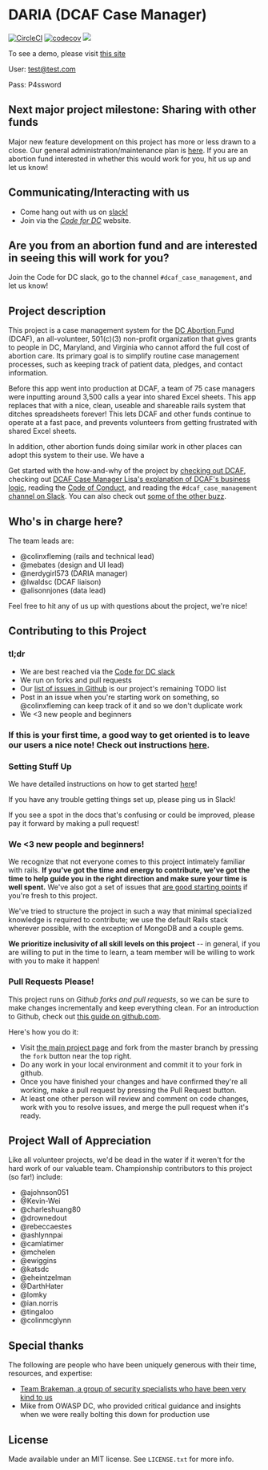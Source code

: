 # DARIA (DCAF Case Manager)

[![CircleCI](https://circleci.com/gh/DCAFEngineering/dcaf_case_management.svg?style=shield)](https://circleci.com/gh/DCAFEngineering/dcaf_case_management)
[![codecov](https://codecov.io/gh/DCAFEngineering/dcaf_case_management/branch/master/graph/badge.svg)](https://codecov.io/gh/DCAFEngineering/dcaf_case_management)
[![](https://images.microbadger.com/badges/image/colinxfleming/dcaf_case_management.svg)](https://microbadger.com/images/colinxfleming/dcaf_case_management "Get your own image badge on microbadger.com")

To see a demo, please visit [this site](https://sandbox.dcabortionfund.org/)

User: test@test.com

Pass: P4ssword

## Next major project milestone: Sharing with other funds

Major new feature development on this project has more or less drawn to a close. Our general administration/maintenance plan is [here](docs/ADMINISTRATION_AND_MAINTENANCE_PLAN.md). If you are an abortion fund interested in whether this would work for you, hit us up and let us know!

## Communicating/Interacting with us

* Come hang out with us on [slack!](https://codefordc.slack.com/messages/dcaf_case_management)
* Join via the [_Code for DC_](https://codefordc.org/resources/slack.html) website.

## Are you from an abortion fund and are interested in seeing this will work for you?

Join the Code for DC slack, go to the channel `#dcaf_case_management`, and let us know!

## Project description
This project is a case management system for the [DC Abortion Fund](http://dcabortionfund.org/) (DCAF), an all-volunteer, 501(c)(3) non-profit organization that gives grants to people in DC, Maryland, and Virginia who cannot afford the full cost of abortion care. Its primary goal is to simplify routine case management processes, such as keeping track of patient data, pledges, and contact information.

Before this app went into production at DCAF, a team of 75 case managers were inputting around 3,500 calls a year into shared Excel sheets. This app replaces that with a nice, clean, useable and shareable rails system that ditches spreadsheets forever! This lets DCAF and other funds continue to operate at a fast pace, and prevents volunteers from getting frustrated with shared Excel sheets.

In addition, other abortion funds doing similar work in other places can adopt this system to their use. We have a

Get started with the how-and-why of the project by [checking out DCAF](http://dcabortionfund.org), checking out [DCAF Case Manager Lisa's explanation of DCAF's business logic](docs/DCAF_101.md), reading the [Code of Conduct](CODE_OF_CONDUCT.md), and reading the `#dcaf_case_management` [channel on Slack](https://codefordc.slack.com/messages/dcaf_case_management/files). You can also check out [some of the other buzz](docs/PRESS.md).

## Who's in charge here?

The team leads are:

* @colinxfleming (rails and technical lead)
* @mebates (design and UI lead)
* @nerdygirl573 (DARIA manager)
* @lwaldsc (DCAF liaison)
* @alisonnjones (data lead)

Feel free to hit any of us up with questions about the project, we're nice!

## Contributing to this Project

### tl;dr
* We are best reached via the [Code for DC slack](https://codefordc.org/resources/slack.html)
* We run on forks and pull requests
* Our [list of issues in Github](https://github.com/colinxfleming/dcaf_case_management/issues) is our project's remaining TODO list
* Post in an issue when you're starting work on something, so @colinxfleming can keep track of it and so we don't duplicate work
* We <3 new people and beginners

### If this is your first time, a good way to get oriented is to leave our users a nice note! Check out instructions [here](docs/YOUR_FIRST_CONTRIBUTION.md).

### Setting Stuff Up

We have detailed instructions on how to get started [here](docs/SETUP.md)!

If you have any trouble getting things set up, please ping us in Slack!

If you see a spot in the docs that's confusing or could be improved, please pay it forward by making a pull request!

### We <3 new people and beginners!
We recognize that not everyone comes to this project intimately familiar with rails. **If you've got the time and energy to contribute, we've got the time to help guide you in the right direction and make sure your time is well spent.** We've also got a set of issues that [are good starting points](https://github.com/DCAFEngineering/dcaf_case_management/issues?q=is%3Aissue+is%3Aopen+label%3A%22beginner+friendly%22) if you're fresh to this project.

We've tried to structure the project in such a way that minimal specialized knowledge is required to contribute; we use the default Rails stack wherever possible, with the exception of MongoDB and a couple gems.

**We prioritize inclusivity of all skill levels on this project** -- in general, if you are willing to put in the time to learn, a team member will be willing to work with you to make it happen!

### Pull Requests Please!
This project runs on *Github forks and pull requests*, so we can be sure to make changes incrementally and keep everything clean. For an introduction to Github, check out [this guide on github.com](https://guides.github.com/activities/hello-world/).

Here's how you do it:

* Visit [the main project page](https://github.com/DCAFEngineering/dcaf_case_management) and fork from the master branch by pressing the `fork` button near the top right.
* Do any work in your local environment and commit it to your fork in github.
* Once you have finished your changes and have confirmed they're all working, make a pull request by pressing the Pull Request button.
* At least one other person will review and comment on code changes, work with you to resolve issues, and merge the pull request when it's ready.

## Project Wall of Appreciation

Like all volunteer projects, we'd be dead in the water if it weren't for the hard work of our valuable team. Championship contributors to this project (so far!) include:

* @ajohnson051
* @Kevin-Wei
* @charleshuang80
* @drownedout
* @rebeccaestes
* @ashlynnpai
* @camlatimer
* @mchelen
* @ewiggins
* @katsdc
* @eheintzelman
* @DarthHater
* @lomky
* @ian.norris
* @tingaloo
* @colinmcglynn

## Special thanks

The following are people who have been uniquely generous with their time, resources, and expertise:

* [Team Brakeman, a group of security specialists who have been very kind to us](https://brakemanpro.com/)
* Mike from OWASP DC, who provided critical guidance and insights when we were really bolting this down for production use

## License

Made available under an MIT license. See `LICENSE.txt` for more info.
